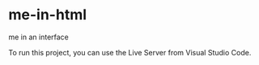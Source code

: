 # me-in-html
me in an interface

To run this project, you can use the Live Server from Visual Studio Code.
